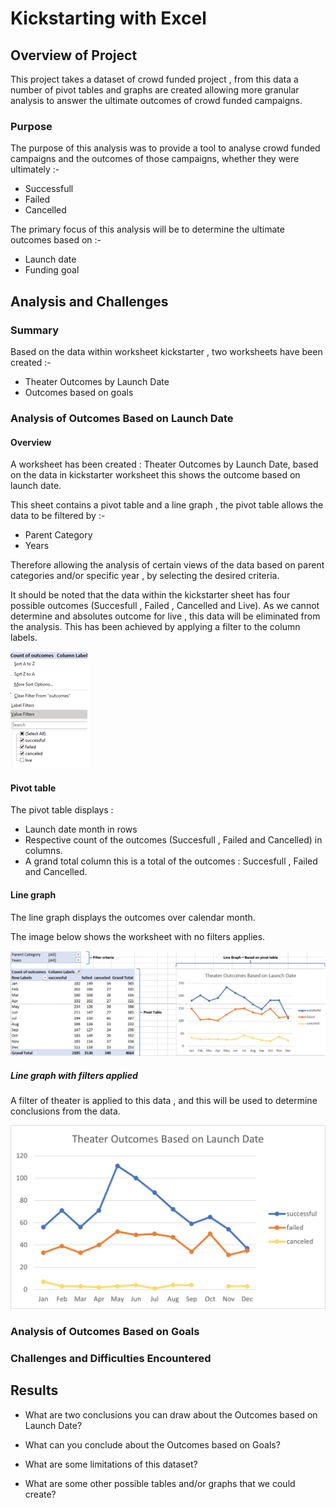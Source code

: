 # Kickstarting with Excel

## Overview of Project
This project takes a dataset of crowd funded project , from this data a number of pivot tables and graphs are created allowing more granular analysis to answer the ultimate outcomes of crowd funded campaigns. 


### Purpose
The purpose of this analysis was to provide a tool to analyse crowd funded campaigns and the outcomes of those campaigns, whether they were ultimately :-
- Successfull
- Failed
- Cancelled

The primary focus of this analysis will be to determine the ultimate outcomes based on  :-
- Launch date
- Funding goal
## Analysis and Challenges

### Summary
Based on the data within worksheet kickstarter , two worksheets have been created :-
- Theater Outcomes by Launch Date
- Outcomes based on goals

### Analysis of Outcomes Based on Launch Date

#### Overview
A worksheet has been created : Theater Outcomes by Launch Date, based on the data in kickstarter worksheet this shows the outcome based on launch date.

This sheet contains a pivot table and a line graph , the pivot table allows the data to be filtered by :-
- Parent Category
- Years

Therefore allowing the analysis of certain views of the data based on parent categories and/or specific year , by selecting the desired criteria.

It should be noted that the data within the kickstarter sheet has four possible outcomes (Succesfull , Failed , Cancelled and Live). As we cannot determine and absolutes outcome for live , this data will be eliminated from the analysis. This has been achieved by applying a filter to the column labels.

![Fileter Live Image](/resources/Outcome_filter.PNG)

#### Pivot table 
The pivot table displays :
- Launch date month in rows 
- Respective count of the outcomes (Succesfull , Failed and Cancelled) in columns. 
- A grand total column this is a total of the outcomes : Succesfull , Failed and Cancelled.

#### Line graph

The line graph displays the outcomes over calendar month.

The image below shows the worksheet with no filters applies.

![Overview](/resources/TO_overview.png)

##### Line graph with filters applied

A filter of theater is applied to this data , and this will be used to determine conclusions from the data.

![Overview](/resources/Theater_Outcomes_vs_Launch.png)

### Analysis of Outcomes Based on Goals

### Challenges and Difficulties Encountered

## Results

- What are two conclusions you can draw about the Outcomes based on Launch Date?

- What can you conclude about the Outcomes based on Goals?

- What are some limitations of this dataset?

- What are some other possible tables and/or graphs that we could create?

